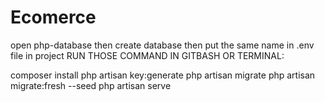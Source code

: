 # Ecomerce
open php-database then create database then put the same name in .env file in project 
RUN THOSE COMMAND IN GITBASH OR TERMINAL:

composer install
php artisan key:generate
php artisan migrate
php artisan migrate:fresh --seed
php artisan serve
